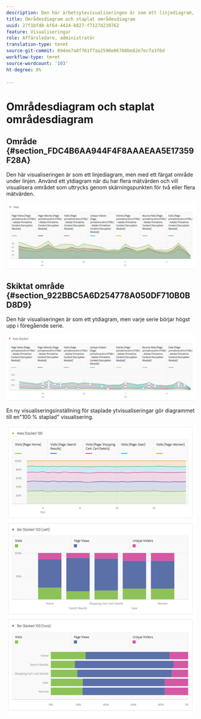 ```yaml
---
description: Den här arbetsytevisualiseringen är som ett linjediagram, men med ett färgat område under linjen.
title: Områdesdiagram och staplat områdesdiagram
uuid: 27f1bfd0-bf64-4424-8827-f7127d239762
feature: Visualiseringar
role: Affärsledare, administratör
translation-type: tm+mt
source-git-commit: 894ee7a8f761f7aa2590e06708be82e7ecfa3f6d
workflow-type: tm+mt
source-wordcount: '103'
ht-degree: 8%

---
```



# Områdesdiagram och staplat områdesdiagram

## Område {#section_FDC4B6AA944F4F8AAAEAA5E17359F28A}

Den här visualiseringen är som ett linjediagram, men med ett färgat område under linjen. Använd ett ytdiagram när du har flera mätvärden och vill visualisera området som uttrycks genom skärningspunkten för två eller flera mätvärden.

![](assets/area.png)

## Skiktat område {#section_922BBC5A6D254778A050DF710B0BD8D9}

Den här visualiseringen är som ett ytdiagram, men varje serie börjar högst upp i föregående serie.

![](assets/area-stacked.png)

En ny visualiseringsinställning för staplade ytvisualiseringar gör diagrammet till en&quot;100 % staplad&quot; visualisering.

![](assets/areastacked100.png)

